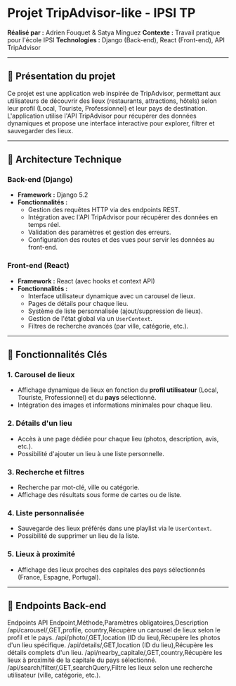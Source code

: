 # Projet TripAdvisor-like - IPSI TP

**Réalisé par :** Adrien Fouquet & Satya Minguez
**Contexte :** Travail pratique pour l'école IPSI
**Technologies :** Django (Back-end), React (Front-end), API TripAdvisor

---

## 📌 Présentation du projet

Ce projet est une application web inspirée de TripAdvisor, permettant aux utilisateurs de découvrir des lieux (restaurants, attractions, hôtels) selon leur profil (Local, Touriste, Professionnel) et leur pays de destination. L'application utilise l'API TripAdvisor pour récupérer des données dynamiques et propose une interface interactive pour explorer, filtrer et sauvegarder des lieux.

---

## 🔧 Architecture Technique

### Back-end (Django)
- **Framework :** Django 5.2
- **Fonctionnalités :**
  - Gestion des requêtes HTTP via des endpoints REST.
  - Intégration avec l'API TripAdvisor pour récupérer des données en temps réel.
  - Validation des paramètres et gestion des erreurs.
  - Configuration des routes et des vues pour servir les données au front-end.

### Front-end (React)
- **Framework :** React (avec hooks et context API)
- **Fonctionnalités :**
  - Interface utilisateur dynamique avec un carousel de lieux.
  - Pages de détails pour chaque lieu.
  - Système de liste personnalisée (ajout/suppression de lieux).
  - Gestion de l'état global via un `UserContext`.
  - Filtres de recherche avancés (par ville, catégorie, etc.).

---

## 🚀 Fonctionnalités Clés

### 1. Carousel de lieux
- Affichage dynamique de lieux en fonction du **profil utilisateur** (Local, Touriste, Professionnel) et du **pays** sélectionné.
- Intégration des images et informations minimales pour chaque lieu.

### 2. Détails d'un lieu
- Accès à une page dédiée pour chaque lieu (photos, description, avis, etc.).
- Possibilité d'ajouter un lieu à une liste personnelle.

### 3. Recherche et filtres
- Recherche par mot-clé, ville ou catégorie.
- Affichage des résultats sous forme de cartes ou de liste.

### 4. Liste personnalisée
- Sauvegarde des lieux préférés dans une playlist via le `UserContext`.
- Possibilité de supprimer un lieu de la liste.

### 5. Lieux à proximité
- Affichage des lieux proches des capitales des pays sélectionnés (France, Espagne, Portugal).

---

## 📡 Endpoints Back-end

Endpoints API
Endpoint,Méthode,Paramètres obligatoires,Description
/api/carousel/,GET,profile, country,Récupère un carousel de lieux selon le profil et le pays.
/api/photo/,GET,location (ID du lieu),Récupère les photos d'un lieu spécifique.
/api/details/,GET,location (ID du lieu),Récupère les détails complets d'un lieu.
/api/nearby_capitale/,GET,country,Récupère les lieux à proximité de la capitale du pays sélectionné.
/api/search/filter/,GET,searchQuery,Filtre les lieux selon une recherche utilisateur (ville, catégorie, etc.).
